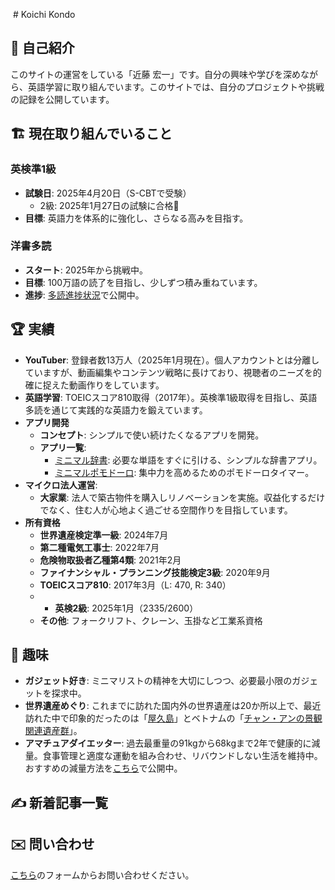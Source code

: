  # Koichi Kondo
## 🌟 自己紹介
このサイトの運営をしている「近藤 宏一」です。自分の興味や学びを深めながら、英語学習に取り組んでいます。このサイトでは、自分のプロジェクトや挑戦の記録を公開しています。
## 🏗️ 現在取り組んでいること
### 英検準1級
- **試験日**: 2025年4月20日（S-CBTで受験）
	- 2級: 2025年1月27日の試験に合格🎊
- **目標**: 英語力を体系的に強化し、さらなる高みを目指す。

### 洋書多読
- **スタート**: 2025年から挑戦中。
- **目標**: 100万語の読了を目指し、少しずつ積み重ねています。
- **進捗**: [多読進捗状況](./english/tadoku-record)で公開中。

## 🏆 実績
- **YouTuber**: 登録者数13万人（2025年1月現在）。個人アカウントとは分離していますが、動画編集やコンテンツ戦略に長けており、視聴者のニーズを的確に捉えた動画作りをしています。
- **英語学習**: TOEICスコア810取得（2017年）。英検準1級取得を目指し、英語多読を通じて実践的な英語力を鍛えています。
- **アプリ開発**
	- **コンセプト**: シンプルで使い続けたくなるアプリを開発。
	- **アプリ一覧**:
		- [ミニマル辞書](./development/minimal-dictionary/minimal-dictionary-introduce): 必要な単語をすぐに引ける、シンプルな辞書アプリ。
		- [ミニマルポモドーロ](./development/minimal-pomodoro/minimal-pomodoro-introduce): 集中力を高めるためのポモドーロタイマー。
- **マイクロ法人運営**:
	- **大家業**: 法人で築古物件を購入しリノベーションを実施。収益化するだけでなく、住む人が心地よく過ごせる空間作りを目指しています。
-  **所有資格**
	- **世界遺産検定準一級**: 2024年7月
	- **第二種電気工事士**: 2022年7月
	- **危険物取扱者乙種第4類**: 2021年2月
	- **ファイナンシャル・プランニング技能検定3級**: 2020年9月
	- **TOEICスコア810**: 2017年3月（L: 470, R: 340）
	- - **英検2級**: 2025年1月（2335/2600）
	- **その他**: フォークリフト、クレーン、玉掛など工業系資格

## 🎨 趣味
- **ガジェット好き**: ミニマリストの精神を大切にしつつ、必要最小限のガジェットを探求中。
- **世界遺産めぐり**: これまでに訪れた国内外の世界遺産は20か所以上で、最近訪れた中で印象的だったのは「[屋久島](./trip/2024-yakushima)」とベトナムの「[チャン・アンの景観関連遺産群](./trip/2024-vietnum)」。
- **アマチュアダイエッター**: 過去最重量の91kgから68kgまで2年で健康的に減量。食事管理と適度な運動を組み合わせ、リバウンドしない生活を維持中。おすすめの減量方法を[こちら](./health/diet-management)で公開中。


<script setup> import PostList from './.vitepress/theme/components/PostList.vue'; </script>
## ✍️ 新着記事一覧
<PostList />

## ✉️ 問い合わせ
[こちら](https://forms.gle/M5kwbKQJ5SQz1bKF9)のフォームからお問い合わせください。